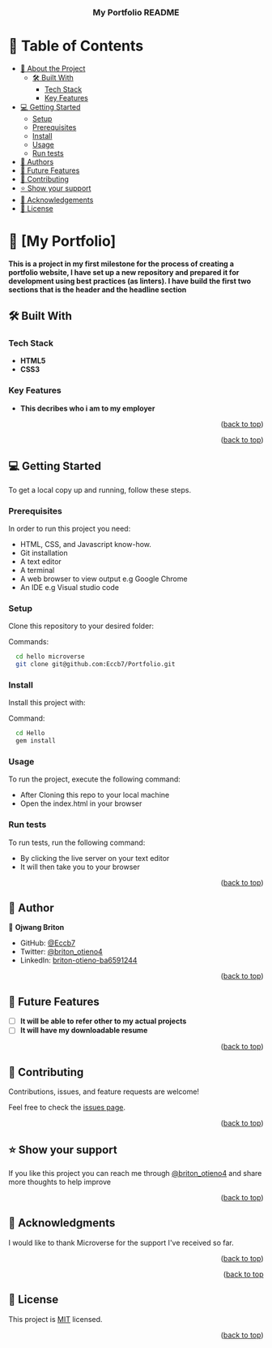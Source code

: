 <a name="readme-top"></a>



<div align="center">
  
  <br/>

  <h3><b>My Portfolio README</b></h3>

</div>

# 📗 Table of Contents

- [📖 About the Project](#about-project)
  - [🛠 Built With](#built-with)
    - [Tech Stack](#tech-stack)
    - [Key Features](#key-features)
- [💻 Getting Started](#getting-started)
  - [Setup](#setup)
  - [Prerequisites](#prerequisites)
  - [Install](#install)
  - [Usage](#usage)
  - [Run tests](#run-tests)
- [👥 Authors](#authors)
- [🔭 Future Features](#future-features)
- [🤝 Contributing](#contributing)
- [⭐️ Show your support](#support)
- [🙏 Acknowledgements](#acknowledgements)
- [📝 License](#license)


# 📖 [My Portfolio] <a name="about-project"></a>



**This is a project in my first milestone for the process of creating a portfolio website, I have set up a new repository and prepared it for development using best practices (as linters). I have build the first two sections that is the header and the headline section**

## 🛠 Built With <a name="built-with"></a>
 
 ### Tech Stack <a name="tech-stack"></a>
- **HTML5**
- **CSS3**
### Key Features <a name="key-features"></a>


- **This decribes who i am to my employer**


<p align="right">(<a href="#readme-top">back to top</a>)</p>



<p align="right">(<a href="#readme-top">back to top</a>)</p>


## 💻 Getting Started <a name="getting-started"></a>


To get a local copy up and running, follow these steps.

### Prerequisites

In order to run this project you need:

- HTML, CSS, and Javascript know-how.
- Git installation
- A text editor
- A terminal
- A web browser to view output e.g Google Chrome
- An IDE e.g Visual studio code 

### Setup

Clone this repository to your desired folder:

Commands:

```sh
  cd hello microverse
  git clone git@github.com:Eccb7/Portfolio.git
```

### Install

Install this project with:

Command:

```sh
  cd Hello
  gem install
```

### Usage

To run the project, execute the following command:

- After Cloning this repo to your local machine
- Open the index.html in your browser


### Run tests

To run tests, run the following command:



- By clicking the live server on your text editor 
- It will then take you to your browser



<p align="right">(<a href="#readme-top">back to top</a>)</p>


## 👥 Author <a name="authors"></a>



👤 **Ojwang Briton**

- GitHub: [@Eccb7](https://github.com/Eccb7)
- Twitter: [@briton_otieno4](https://twitter.com/briton_otieno4)
- LinkedIn: [briton-otieno-ba6591244](https://linkedin.com/in/briton-otieno-ba6591244)

<p align="right">(<a href="#readme-top">back to top</a>)</p>

## 🔭 Future Features <a name="future-features"></a>

- [ ] **It will be able to refer other to my actual projects**
- [ ] **It will have my downloadable resume**

<p align="right">(<a href="#readme-top">back to top</a>)</p>


## 🤝 Contributing <a name="contributing"></a>

Contributions, issues, and feature requests are welcome!

Feel free to check the [issues page](../../issues/).

<p align="right">(<a href="#readme-top">back to top</a>)</p>


## ⭐️ Show your support <a name="support"></a>


If you like this project you can reach me through [@briton_otieno4](https://twitter.com/briton_otieno4) and share more thoughts to help improve

<p align="right">(<a href="#readme-top">back to top</a>)</p>


## 🙏 Acknowledgments <a name="acknowledgements"></a>


I would like to thank Microverse for the support I've received so far.

<p align="right">(<a href="#readme-top">back to top</a>)</p>


<p align="right">(<a href="#readme-top">back to top</a></p>

## 📝 License <a name="license"></a>

This project is [MIT](./LICENSE) licensed.



<p align="right">(<a href="#readme-top">back to top</a>)</p>
